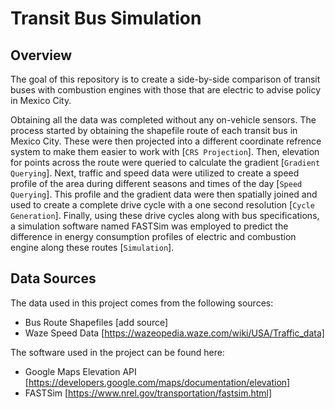 ﻿# Transit Bus Simulation
 
 ## Overview 
 
The goal of this repository is to create a side-by-side comparison of transit buses with combustion engines with those that are electric to advise policy in Mexico City.
 
Obtaining all the data was completed without any on-vehicle sensors. The process started by obtaining the shapefile route of each transit bus in Mexico City. These were then projected into a different coordinate refrence system to make them easier to work with [`CRS Projection`]. Then, elevation for points across the route were queried to calculate the gradient [`Gradient Querying`]. Next, traffic and speed data were utilized to create a speed profile of the area during different seasons and times of the day [`Speed Querying`]. This profile and the gradient data were then spatially joined and used to create a complete drive cycle with a one second resolution [`Cycle Generation`]. Finally, using these drive cycles along with bus specifications, a simulation software named FASTSim was employed to predict the difference in energy consumption profiles of electric and combustion engine along these routes [`Simulation`].
 
 ## Data Sources
 
 The data used in this project comes from the following sources:
 * Bus Route Shapefiles [add source]
 * Waze Speed Data [https://wazeopedia.waze.com/wiki/USA/Traffic_data]
 
 The software used in the project can be found here:
 * Google Maps Elevation API [https://developers.google.com/maps/documentation/elevation]
 * FASTSim [https://www.nrel.gov/transportation/fastsim.html]
 

 
 
